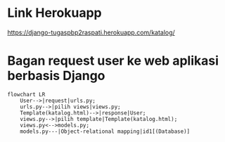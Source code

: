 # Link Herokuapp
https://django-tugaspbp2raspati.herokuapp.com/katalog/

# Bagan request user ke web aplikasi berbasis Django
```mermaid
flowchart LR
    User-->|request|urls.py;
    urls.py-->|pilih views|views.py;
    Template(katalog.html)-->|response|User;
    views.py-->|pilih template|Template(katalog.html);
    views.py<-->models.py;
    models.py---|Object-relational mapping|id1[(Database)]
```
